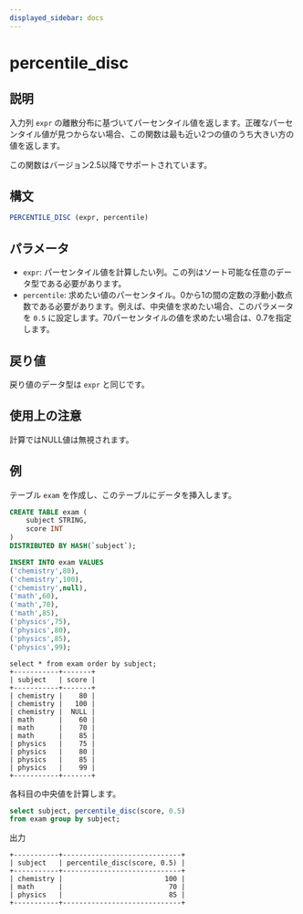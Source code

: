 ```yaml
---
displayed_sidebar: docs
---
```


# percentile_disc

## 説明

入力列 `expr` の離散分布に基づいてパーセンタイル値を返します。正確なパーセンタイル値が見つからない場合、この関数は最も近い2つの値のうち大きい方の値を返します。

この関数はバージョン2.5以降でサポートされています。

## 構文

```SQL
PERCENTILE_DISC (expr, percentile) 
```

## パラメータ

- `expr`: パーセンタイル値を計算したい列。この列はソート可能な任意のデータ型である必要があります。
- `percentile`: 求めたい値のパーセンタイル。0から1の間の定数の浮動小数点数である必要があります。例えば、中央値を求めたい場合、このパラメータを `0.5` に設定します。70パーセンタイルの値を求めたい場合は、0.7を指定します。

## 戻り値

戻り値のデータ型は `expr` と同じです。

## 使用上の注意

計算ではNULL値は無視されます。

## 例

テーブル `exam` を作成し、このテーブルにデータを挿入します。

```sql
CREATE TABLE exam (
    subject STRING,
    score INT
) 
DISTRIBUTED BY HASH(`subject`);

INSERT INTO exam VALUES
('chemistry',80),
('chemistry',100),
('chemistry',null),
('math',60),
('math',70),
('math',85),
('physics',75),
('physics',80),
('physics',85),
('physics',99);
```

```Plain
select * from exam order by subject;
+-----------+-------+
| subject   | score |
+-----------+-------+
| chemistry |    80 |
| chemistry |   100 |
| chemistry |  NULL |
| math      |    60 |
| math      |    70 |
| math      |    85 |
| physics   |    75 |
| physics   |    80 |
| physics   |    85 |
| physics   |    99 |
+-----------+-------+
```

各科目の中央値を計算します。

```SQL
select subject, percentile_disc(score, 0.5)
from exam group by subject;
```

出力

```Plain
+-----------+-----------------------------+
| subject   | percentile_disc(score, 0.5) |
+-----------+-----------------------------+
| chemistry |                         100 |
| math      |                          70 |
| physics   |                          85 |
+-----------+-----------------------------+
```